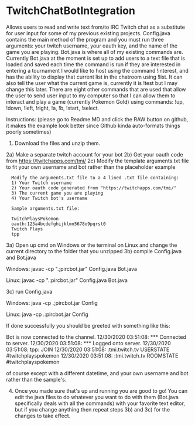 # TwitchChatBotIntegration
Allows users to read and write text from/to IRC Twitch chat as a substitute for user input for some of my previous existing projects. Config.java contains the main method of the program and you must run three arguments: your twitch username, your oauth key, and the name of the game you are playing. Bot.java is where all of my existing commands are. Currently Bot.java at the moment is set up to add users to a text file that is loaded and saved each time the command is run if they are interested in entering a tournament I would like to host using the command !interest, and has the ability to display that current list in the chatroom using !list. It can also tell the user what the current game is, currently it is !test but I may change this later. There are eight other commands that are used that allow the user to send user input to my computer so that I can allow them to interact and play a game (currently Pokemon Gold) using commands: !up, !down, !left, !right, !a, !b, !start, !select.


Instructions: (please go to Readme.MD and click the RAW button on github, it makes the example look better since Github kinda auto-formats things poorly sometimes)

1) Download the files and unzip them.

2a) Make a separate twitch account for your bot 
2b) Get your oauth code from https://twitchapps.com/tmi/ 
2c) Modify the template arguments.txt file to fit your own username and bot rather than the placeholder example


      Modify the arguments.txt file to a 4 lined .txt file containing:
      1) Your Twitch username
      2) Your oauth code generated from "https://twitchapps.com/tmi/"
      3) The current game you are playing
      4) Your Twitch bot's username
      
      Sample arguments.txt file:
      
      TwitchPlaysPokemon
      oauth:123a4bcdefghijklmn5678o9pqrst0
      Twitch Plays
      tpp

3a) Open up cmd on Windows or the terminal on Linux and change the current directory to the folder that you unzipped
3b) compile Config.java and Bot.java

Windows:
javac -cp ".;pircbot.jar" Config.java Bot.java

Linux:
javac -cp ".:pircbot.jar" Config.java Bot.java

3c) run Config.java

Windows:
java -cp .;pircbot.jar Config

Linux:
java -cp .:pircbot.jar Config

If done successfully you should be greeted with something like this:

Bot is now connected to the channel.
12/30/2020 03:51:08: *** Connected to server.
12/30/2020 03:51:08: *** Logged onto server.
12/30/2020 03:51:08: tpp: JOIN
12/30/2020 03:51:08: :tmi.twitch.tv USERSTATE #twitchplayspokemon
12/30/2020 03:51:08: :tmi.twitch.tv ROOMSTATE #twitchplayspokemon

of course except with a different datetime, and your own username and bot rather than the sample's.


4) Once you made sure that's up and running you are good to go! You can edit the java files to do whatever you want to do with them (Bot.java specifically deals with all the commands) with your favorite text editor, but if you change anything then repeat steps 3b) and 3c) for the changes to take effect.
